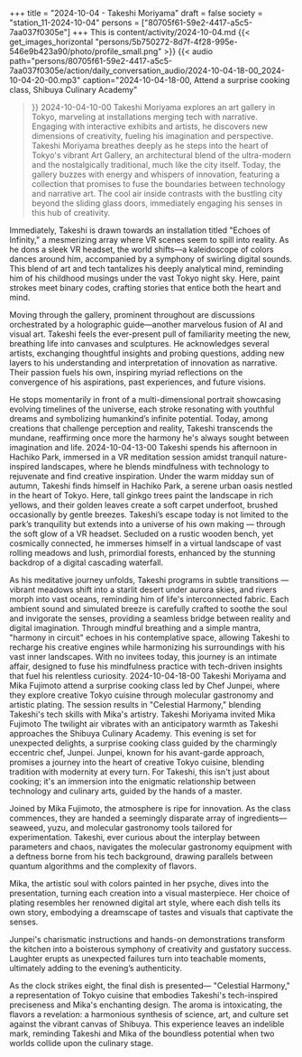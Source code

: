 +++
title = "2024-10-04 - Takeshi Moriyama"
draft = false
society = "station_11-2024-10-04"
persons = ["80705f61-59e2-4417-a5c5-7aa037f0305e"]
+++
This is content/activity/2024-10-04.md
{{< get_images_horizontal "persons/5b750272-8d7f-4f28-995e-546e9b423a90/photo/profile_small.png" >}}
{{< audio
    path="persons/80705f61-59e2-4417-a5c5-7aa037f0305e/action/daily_conversation_audio/2024-10-04-18-00_2024-10-04-20-00.mp3" 
    caption="2024-10-04-18-00, Attend a surprise cooking class, Shibuya Culinary Academy"
>}}
2024-10-04-10-00
Takeshi Moriyama explores an art gallery in Tokyo, marveling at installations merging tech with narrative. Engaging with interactive exhibits and artists, he discovers new dimensions of creativity, fueling his imagination and perspective.
Takeshi Moriyama breathes deeply as he steps into the heart of Tokyo's vibrant Art Gallery, an architectural blend of the ultra-modern and the nostalgically traditional, much like the city itself. Today, the gallery buzzes with energy and whispers of innovation, featuring a collection that promises to fuse the boundaries between technology and narrative art. The cool air inside contrasts with the bustling city beyond the sliding glass doors, immediately engaging his senses in this hub of creativity.

Immediately, Takeshi is drawn towards an installation titled "Echoes of Infinity," a mesmerizing array where VR scenes seem to spill into reality. As he dons a sleek VR headset, the world shifts—a kaleidoscope of colors dances around him, accompanied by a symphony of swirling digital sounds. This blend of art and tech tantalizes his deeply analytical mind, reminding him of his childhood musings under the vast Tokyo night sky. Here, paint strokes meet binary codes, crafting stories that entice both the heart and mind.

Moving through the gallery, prominent throughout are discussions orchestrated by a holographic guide—another marvelous fusion of AI and visual art. Takeshi feels the ever-present pull of familiarity meeting the new, breathing life into canvases and sculptures. He acknowledges several artists, exchanging thoughtful insights and probing questions, adding new layers to his understanding and interpretation of innovation as narrative. Their passion fuels his own, inspiring myriad reflections on the convergence of his aspirations, past experiences, and future visions. 

He stops momentarily in front of a multi-dimensional portrait showcasing evolving timelines of the universe, each stroke resonating with youthful dreams and symbolizing humankind’s infinite potential. Today, among creations that challenge perception and reality, Takeshi transcends the mundane, reaffirming once more the harmony he's always sought between imagination and life.
2024-10-04-13-00
Takeshi spends his afternoon in Hachiko Park, immersed in a VR meditation session amidst tranquil nature-inspired landscapes, where he blends mindfulness with technology to rejuvenate and find creative inspiration.
Under the warm midday sun of autumn, Takeshi finds himself in Hachiko Park, a serene urban oasis nestled in the heart of Tokyo. Here, tall ginkgo trees paint the landscape in rich yellows, and their golden leaves create a soft carpet underfoot, brushed occasionally by gentle breezes. Takeshi’s escape today is not limited to the park’s tranquility but extends into a universe of his own making — through the soft glow of a VR headset. Secluded on a rustic wooden bench, yet cosmically connected, he immerses himself in a virtual landscape of vast rolling meadows and lush, primordial forests, enhanced by the stunning backdrop of a digital cascading waterfall.

As his meditative journey unfolds, Takeshi programs in subtle transitions — vibrant meadows shift into a starlit desert under aurora skies, and rivers morph into vast oceans, reminding him of life's interconnected fabric. Each ambient sound and simulated breeze is carefully crafted to soothe the soul and invigorate the senses, providing a seamless bridge between reality and digital imagination. Through mindful breathing and a simple mantra, "harmony in circuit" echoes in his contemplative space, allowing Takeshi to recharge his creative engines while harmonizing his surroundings with his vast inner landscapes. With no invitees today, this journey is an intimate affair, designed to fuse his mindfulness practice with tech-driven insights that fuel his relentless curiosity.
2024-10-04-18-00
Takeshi Moriyama and Mika Fujimoto attend a surprise cooking class led by Chef Junpei, where they explore creative Tokyo cuisine through molecular gastronomy and artistic plating. The session results in "Celestial Harmony," blending Takeshi's tech skills with Mika's artistry.
Takeshi Moriyama invited Mika Fujimoto
The twilight air vibrates with an anticipatory warmth as Takeshi approaches the Shibuya Culinary Academy. This evening is set for unexpected delights, a surprise cooking class guided by the charmingly eccentric chef, Junpei. Junpei, known for his avant-garde approach, promises a journey into the heart of creative Tokyo cuisine, blending tradition with modernity at every turn. For Takeshi, this isn't just about cooking; it's an immersion into the enigmatic relationship between technology and culinary arts, guided by the hands of a master.

Joined by Mika Fujimoto, the atmosphere is ripe for innovation. As the class commences, they are handed a seemingly disparate array of ingredients—seaweed, yuzu, and molecular gastronomy tools tailored for experimentation. Takeshi, ever curious about the interplay between parameters and chaos, navigates the molecular gastronomy equipment with a deftness borne from his tech background, drawing parallels between quantum algorithms and the complexity of flavors.

Mika, the artistic soul with colors painted in her psyche, dives into the presentation, turning each creation into a visual masterpiece. Her choice of plating resembles her renowned digital art style, where each dish tells its own story, embodying a dreamscape of tastes and visuals that captivate the senses. 

Junpei's charismatic instructions and hands-on demonstrations transform the kitchen into a boisterous symphony of creativity and gustatory success. Laughter erupts as unexpected failures turn into teachable moments, ultimately adding to the evening’s authenticity. 

As the clock strikes eight, the final dish is presented— "Celestial Harmony," a representation of Tokyo cuisine that embodies Takeshi's tech-inspired preciseness and Mika's enchanting design. The aroma is intoxicating, the flavors a revelation: a harmonious synthesis of science, art, and culture set against the vibrant canvas of Shibuya. This experience leaves an indelible mark, reminding Takeshi and Mika of the boundless potential when two worlds collide upon the culinary stage.
